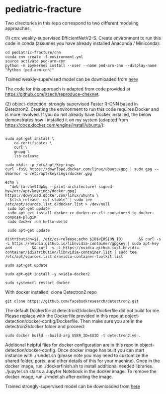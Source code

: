 # pediatric-fracture

Two directories in this repo correspond to two different modeling approaches.

(1) cnn: weakly-supervised EfficientNetV2-S. Create environment to run this code in conda (assumes you have already installed Anaconda / Miniconda):

```git clone https://www.github.com/jrzech/pediatric-fracture.git
cd pediatric-fracture/cnn
conda env create -f environment.yml
source activate ped-arm-cnn
python -m ipykernel install --user --name ped-arm-cnn --display-name "Python (ped-arm-cnn)"
```

Trained weakly-supervised model can be downloaded from [here](https://drive.google.com/file/d/1IrKFgroRTsw9kmOM2Llo_bQ211y1lISq/view?usp=sharing)


The code for this approach is adapted from code provided at https://github.com/jrzech/reproduce-chexnet.

(2) object-detection: strongly supervised Faster R-CNN based in Detectron2. Creating the environment to run this code requires Docker and is more involved. 
If you do not already have Docker installed, the below demonstrates how I installed it on my system (adapted from https://docs.docker.com/engine/install/ubuntu/): 

```sudo apt-get update

sudo apt-get install \
    ca-certificates \
    curl \
    gnupg \
    lsb-release
    
sudo mkdir -p /etc/apt/keyrings
curl -fsSL https://download.docker.com/linux/ubuntu/gpg | sudo gpg --dearmor -o /etc/apt/keyrings/docker.gpg

echo \
  "deb [arch=$(dpkg --print-architecture) signed-by=/etc/apt/keyrings/docker.gpg] https://download.docker.com/linux/ubuntu \
  $(lsb_release -cs) stable" | sudo tee /etc/apt/sources.list.d/docker.list > /dev/null
 sudo apt-get update
 sudo apt-get install docker-ce docker-ce-cli containerd.io docker-compose-plugin
 sudo docker run hello-world
 
 sudo apt-get update

distribution=$(. /etc/os-release;echo $ID$VERSION_ID)       && curl -s -L https://nvidia.github.io/libnvidia-container/gpgkey | sudo apt-key add -       && curl -s -L https://nvidia.github.io/libnvidia-container/$distribution/libnvidia-container.list | sudo tee /etc/apt/sources.list.d/nvidia-container-toolkit.list

sudo apt-get update

sudo apt-get install -y nvidia-docker2

sudo systemctl restart docker
```

With docker installed, clone Detectron2 repo
```
git clone https://github.com/facebookresearch/detectron2.git
```
The default Dockerfile at detectron2/docker/Dockerfile did not build for me. Please replace with the Dockerfile provided in this repo at object-detection/docker-config/Dockerfile. Then make sure you are in the detectron2/docker folder and proceed:

```
sudo docker build --build-arg USER_ID=$UID -t detectron2:v0 .
```

Additional helpful files for docker configuration are in this repo in object-detection/docker-config. Once docker image has built 
you can start instance with ./rundet.sh (please note you may need to customize the shared folder, ports, and other details of this for your machine).
Once in the docker image, run ./dockerfinish.sh to install additional needed libraries. 
./jupyter.sh starts a Jupyter Notebook in the docker image.
To remove the docker image, run ./rmdet.sh after exiting the image.

Trained strongly-supervised model can be downloaded from [here](https://drive.google.com/file/d/1pIz2gu8qqc6AeuLRn1yZ8iiAcqPI_npW/view?usp=sharing)
